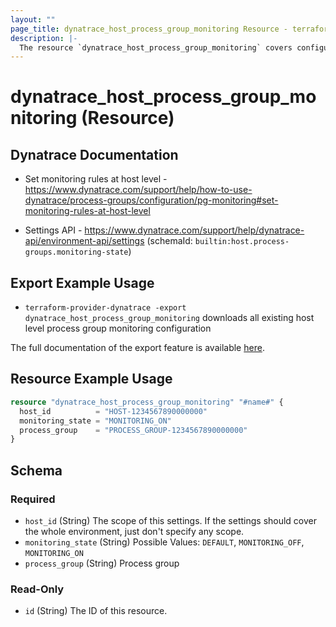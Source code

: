 ```yaml
---
layout: ""
page_title: dynatrace_host_process_group_monitoring Resource - terraform-provider-dynatrace"
description: |-
  The resource `dynatrace_host_process_group_monitoring` covers configuration of host level process group monitoring rules
---
```


# dynatrace_host_process_group_monitoring (Resource)

## Dynatrace Documentation

- Set monitoring rules at host level - https://www.dynatrace.com/support/help/how-to-use-dynatrace/process-groups/configuration/pg-monitoring#set-monitoring-rules-at-host-level

- Settings API - https://www.dynatrace.com/support/help/dynatrace-api/environment-api/settings (schemaId: `builtin:host.process-groups.monitoring-state`)

## Export Example Usage

- `terraform-provider-dynatrace -export dynatrace_host_process_group_monitoring` downloads all existing host level process group monitoring configuration

The full documentation of the export feature is available [here](https://registry.terraform.io/providers/dynatrace-oss/dynatrace/latest/docs/guides/export-v2).

## Resource Example Usage

```terraform
resource "dynatrace_host_process_group_monitoring" "#name#" {
  host_id          = "HOST-1234567890000000"
  monitoring_state = "MONITORING_ON"
  process_group    = "PROCESS_GROUP-1234567890000000"
}
```

<!-- schema generated by tfplugindocs -->
## Schema

### Required

- `host_id` (String) The scope of this settings. If the settings should cover the whole environment, just don't specify any scope.
- `monitoring_state` (String) Possible Values: `DEFAULT`, `MONITORING_OFF`, `MONITORING_ON`
- `process_group` (String) Process group

### Read-Only

- `id` (String) The ID of this resource.
 